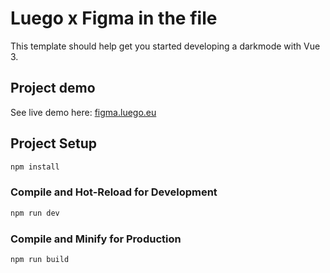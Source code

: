 # Luego x Figma in the file

This template should help get you started developing a darkmode with Vue 3.

## Project demo

See live demo here: [figma.luego.eu](https://figma.luego.eu/)

## Project Setup

```sh
npm install
```

### Compile and Hot-Reload for Development

```sh
npm run dev
```

### Compile and Minify for Production

```sh
npm run build
```
